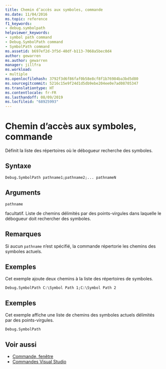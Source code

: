 ```yaml
---
title: Chemin d’accès aux symboles, commande
ms.date: 11/04/2016
ms.topic: reference
f1_keywords:
- debug.symbolpath
helpviewer_keywords:
- symbol path command
- Debug.SymbolPath command
- SymbolPath command
ms.assetid: b697ef2d-3f5d-40df-b113-7068a5bec0d4
author: gewarren
ms.author: gewarren
manager: jillfra
ms.workload:
- multiple
ms.openlocfilehash: 3792f3d6f86faf0b58e8cf8f1b76984ba3bd5d80
ms.sourcegitcommit: 5216c15e9f24d1d5db9ebe204ee0e7ad08705347
ms.translationtype: HT
ms.contentlocale: fr-FR
ms.lasthandoff: 08/09/2019
ms.locfileid: "68925993"
---
```

# <a name="symbol-path-command"></a>Chemin d’accès aux symboles, commande
Définit la liste des répertoires où le débogueur recherche des symboles.

## <a name="syntax"></a>Syntaxe

```
Debug.SymbolPath pathname1;pathname2;... pathnameN
```

## <a name="arguments"></a>Arguments
`pathname`

facultatif. Liste de chemins délimités par des points-virgules dans laquelle le débogueur doit rechercher des symboles.

## <a name="remarks"></a>Remarques
Si aucun `pathname` n’est spécifié, la commande répertorie les chemins des symboles actuels.

## <a name="example"></a>Exemples
Cet exemple ajoute deux chemins à la liste des répertoires de symboles.

```
Debug.SymbolPath C:\Symbol Path 1;C:\Symbol Path 2
```

## <a name="example"></a>Exemples
Cet exemple affiche une liste de chemins des symboles actuels délimités par des points-virgules.

```
Debug.SymbolPath
```

## <a name="see-also"></a>Voir aussi

- [Commande, fenêtre](../../ide/reference/command-window.md)
- [Commandes Visual Studio](../../ide/reference/visual-studio-commands.md)